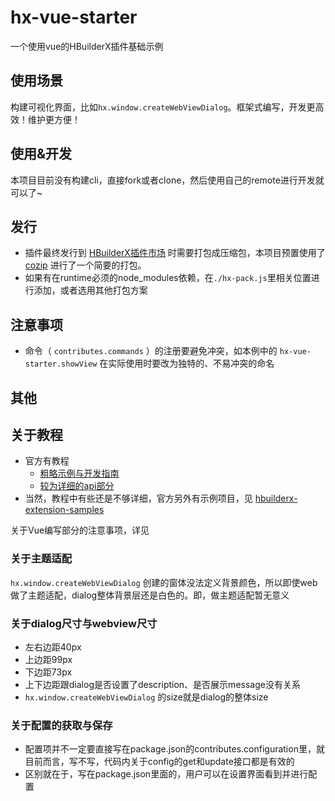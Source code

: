 ﻿# hx-vue-starter

一个使用vue的HBuilderX插件基础示例

## 使用场景

构建可视化界面，比如`hx.window.createWebViewDialog`。框架式编写，开发更高效！维护更方便！

## 使用&开发

本项目目前没有构建cli，直接fork或者clone，然后使用自己的remote进行开发就可以了~

## 发行

* 插件最终发行到 [HBuilderX插件市场](https://ext.dcloud.net.cn/?cat1=1&type=HotList#) 时需要打包成压缩包，本项目预置使用了 [cozip]() 进行了一个简要的打包。
* 如果有在runtime必须的node_modules依赖，在`./hx-pack.js`里相关位置进行添加，或者选用其他打包方案

## 注意事项

* 命令（ `contributes.commands` ）的注册要避免冲突，如本例中的 `hx-vue-starter.showView` 在实际使用时要改为独特的、不易冲突的命名

## 其他

## 关于教程

* 官方有教程
    * [粗略示例与开发指南](https://hx.dcloud.net.cn/ExtensionTutorial/README)
    * [较为详细的api部分](https://hx.dcloud.net.cn/ExtensionDocs/Api/README)
* 当然，教程中有些还是不够详细，官方另外有示例项目，见 [hbuilderx-extension-samples](https://github.com/dcloudio/hbuilderx-extension-samples)

关于Vue编写部分的注意事项，详见

### 关于主题适配

`hx.window.createWebViewDialog` 创建的窗体没法定义背景颜色，所以即使web做了主题适配，dialog整体背景层还是白色的。即，做主题适配暂无意义

### 关于dialog尺寸与webview尺寸

* 左右边距40px
* 上边距99px
* 下边距73px
* 上下边距跟dialog是否设置了description、是否展示message没有关系
* `hx.window.createWebViewDialog` 的size就是dialog的整体size

### 关于配置的获取与保存

* 配置项并不一定要直接写在package.json的contributes.configuration里，就目前而言，写不写，代码内关于config的get和update接口都是有效的
* 区别就在于，写在package.json里面的，用户可以在设置界面看到并进行配置